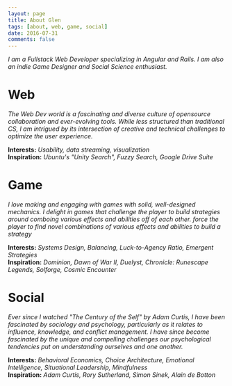 ```yaml
---
layout: page
title: About Glen
tags: [about, web, game, social]
date: 2016-07-31
comments: false
---
```


*I am a Fullstack Web Developer specializing in Angular and Rails. I am also an indie Game Designer and Social Science enthusiast.*

# Web
*The Web Dev world is a fascinating and diverse culture of opensource collaboration and ever-evolving tools. While less structured than traditional CS, I am intrigued by its intersection of creative and technical challenges to optimize the user experience.*

**Interests:** *Usability, data streaming, visualization* <br>
**Inspiration:** *Ubuntu's "Unity Search", Fuzzy Search, Google Drive Suite*

# Game
*I love making and engaging with games with solid, well-designed mechanics. I delight in games that challenge the player to build strategies around comboing various effects and abilities off of each other.
force the player to find novel combinations of various effects and abilities to build a strategy*

**Interests:** *Systems Design, Balancing, Luck-to-Agency Ratio, Emergent Strategies* <br>
**Inspiration:** *Dominion, Dawn of War II, Duelyst, Chronicle: Runescape Legends, Solforge, Cosmic Encounter*

# Social
*Ever since I watched "The Century of the Self" by Adam Curtis, I have been fascinated by sociology and psychology, particularly as it relates to influence, knowledge, and conflict management. I have since become fascinated by the unique and compelling challenges our psychological tendencies put on understanding ourselves and one another.*

**Interests:** *Behavioral Economics, Choice Architecture, Emotional Intelligence, Situational Leadership, Mindfulness* <br>
**Inspiration:** *Adam Curtis, Rory Sutherland, Simon Sinek, Alain de Botton*
